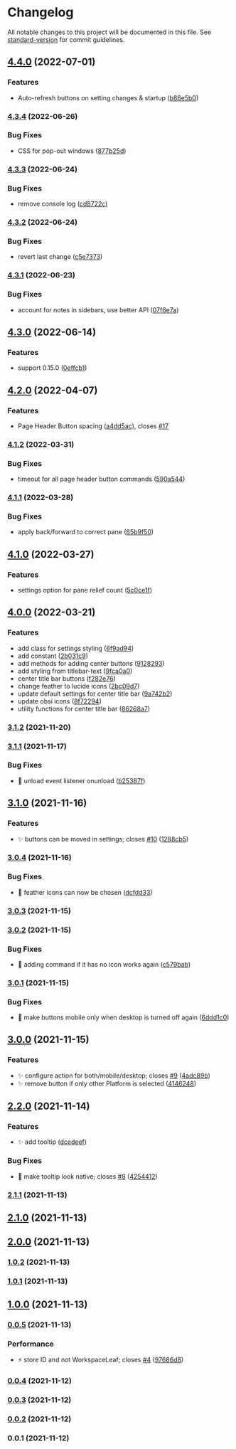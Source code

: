 # Changelog

All notable changes to this project will be documented in this file. See [standard-version](https://github.com/conventional-changelog/standard-version) for commit guidelines.

## [4.4.0](https://github.com/kometenstaub/customizable-page-header-buttons/compare/4.3.4...4.4.0) (2022-07-01)


### Features

* Auto-refresh buttons on setting changes & startup ([b88e5b0](https://github.com/kometenstaub/customizable-page-header-buttons/commit/b88e5b0e14462d8653d05dc40f3dc3a86d242b55))

### [4.3.4](https://github.com/kometenstaub/customizable-page-header-buttons/compare/4.3.3...4.3.4) (2022-06-26)


### Bug Fixes

* CSS for pop-out windows ([877b25d](https://github.com/kometenstaub/customizable-page-header-buttons/commit/877b25d5fa581539a50895d97163503dd0b030dc))

### [4.3.3](https://github.com/kometenstaub/customizable-page-header-buttons/compare/4.3.2...4.3.3) (2022-06-24)


### Bug Fixes

* remove console log ([cd8722c](https://github.com/kometenstaub/customizable-page-header-buttons/commit/cd8722cbe1a1331adf0fd0cc907cc8781f042850))

### [4.3.2](https://github.com/kometenstaub/customizable-page-header-buttons/compare/4.3.1...4.3.2) (2022-06-24)


### Bug Fixes

* revert last change ([c5e7373](https://github.com/kometenstaub/customizable-page-header-buttons/commit/c5e73738db2d07a68e6a9d62090b26a3aee493ab))

### [4.3.1](https://github.com/kometenstaub/customizable-page-header-buttons/compare/4.3.0...4.3.1) (2022-06-23)


### Bug Fixes

* account for notes in sidebars, use better API ([07f6e7a](https://github.com/kometenstaub/customizable-page-header-buttons/commit/07f6e7a8ebac3dc6a12d3a9fb69fe9099c1907f6))

## [4.3.0](https://github.com/kometenstaub/customizable-page-header-buttons/compare/4.2.0...4.3.0) (2022-06-14)


### Features

* support 0.15.0 ([0effcb1](https://github.com/kometenstaub/customizable-page-header-buttons/commit/0effcb1ef096d09b3ec2a7fde4442294d3d99cc5))

## [4.2.0](https://github.com/kometenstaub/customizable-page-header-buttons/compare/4.1.2...4.2.0) (2022-04-07)


### Features

* Page Header Button spacing ([a4dd5ac](https://github.com/kometenstaub/customizable-page-header-buttons/commit/a4dd5acc6f4999c03aacf414dfaa19116a5b256f)), closes [#17](https://github.com/kometenstaub/customizable-page-header-buttons/issues/17)

### [4.1.2](https://github.com/kometenstaub/customizable-page-header-buttons/compare/4.1.1...4.1.2) (2022-03-31)


### Bug Fixes

* timeout for all page header button commands ([590a544](https://github.com/kometenstaub/customizable-page-header-buttons/commit/590a544f140650b05ad49e2410d0f8cba3ce46d3))

### [4.1.1](https://github.com/kometenstaub/customizable-page-header-buttons/compare/4.1.0...4.1.1) (2022-03-28)


### Bug Fixes

* apply back/forward to correct pane ([85b9f50](https://github.com/kometenstaub/customizable-page-header-buttons/commit/85b9f509fd2e4d144f4d84bd064cb59a744cf45c))

## [4.1.0](https://github.com/kometenstaub/customizable-page-header-buttons/compare/4.0.0...4.1.0) (2022-03-27)


### Features

* settings option for pane relief count ([5c0ce1f](https://github.com/kometenstaub/customizable-page-header-buttons/commit/5c0ce1f7c800c77140cafe75a4f4424fda07cf6e))

## [4.0.0](https://github.com/kometenstaub/customizable-page-header-buttons/compare/3.2.0...4.0.0) (2022-03-21)


### Features

* add class for settings styling ([6f9ad94](https://github.com/kometenstaub/customizable-page-header-buttons/commit/6f9ad948923bdb1509401002f6548682eb6914b2))
* add constant ([2b031c9](https://github.com/kometenstaub/customizable-page-header-buttons/commit/2b031c9e2c9018aaf3a798abe420faa9966225a3))
* add methods for adding center buttons ([9128293](https://github.com/kometenstaub/customizable-page-header-buttons/commit/91282934135a144e066a345c460e5c1aa0a4c15b))
* add styling from titlebar-text ([9fca0a0](https://github.com/kometenstaub/customizable-page-header-buttons/commit/9fca0a04be852b63f4d1c6344c75c92c72d7e095))
* center title bar buttons ([f282e76](https://github.com/kometenstaub/customizable-page-header-buttons/commit/f282e76d2fced4112142b4db519f4af3ed296825))
* change feather to lucide icons ([2bc09d7](https://github.com/kometenstaub/customizable-page-header-buttons/commit/2bc09d7b24435fd9984cb1e476919e77fec10029))
* update default settings for center title bar ([9a742b2](https://github.com/kometenstaub/customizable-page-header-buttons/commit/9a742b2fce5be5a4cc1b5eec35d92f4a09ac21d9))
* update obsi icons ([8f72294](https://github.com/kometenstaub/customizable-page-header-buttons/commit/8f72294d960ab1cc062a7a073ab43bfe3a14a3c8))
* utility functions for center title bar ([86268a7](https://github.com/kometenstaub/customizable-page-header-buttons/commit/86268a73f0272df733f9a33132f452bdb587c639))

### [3.1.2](https://github.com/kometenstaub/quick-switcher-button/compare/3.1.1...3.1.2) (2021-11-20)

### [3.1.1](https://github.com/kometenstaub/quick-switcher-button/compare/3.1.0...3.1.1) (2021-11-17)


### Bug Fixes

* :bug: unload event listener onunload ([b25387f](https://github.com/kometenstaub/quick-switcher-button/commit/b25387fd47e136eae4b229432cdfcd78698d1933))

## [3.1.0](https://github.com/kometenstaub/quick-switcher-button/compare/3.0.4...3.1.0) (2021-11-16)


### Features

* :sparkles: buttons can be moved in settings; closes [#10](https://github.com/kometenstaub/quick-switcher-button/issues/10) ([1288cb5](https://github.com/kometenstaub/quick-switcher-button/commit/1288cb52054b0a9f7da0aaab94f8008c8d0a817f))

### [3.0.4](https://github.com/kometenstaub/quick-switcher-button/compare/3.0.3...3.0.4) (2021-11-16)


### Bug Fixes

* :bug: feather icons can now be chosen ([dcfdd33](https://github.com/kometenstaub/quick-switcher-button/commit/dcfdd33ee1a49649a3bb46a394b2857e33b8a08e))

### [3.0.3](https://github.com/kometenstaub/quick-switcher-button/compare/3.0.2...3.0.3) (2021-11-15)

### [3.0.2](https://github.com/kometenstaub/quick-switcher-button/compare/3.0.1...3.0.2) (2021-11-15)


### Bug Fixes

* :bug: adding command if it has no icon works again ([c579bab](https://github.com/kometenstaub/quick-switcher-button/commit/c579bab2c55a6a738a463b68d409e3344c3038ae))

### [3.0.1](https://github.com/kometenstaub/quick-switcher-button/compare/3.0.0...3.0.1) (2021-11-15)


### Bug Fixes

* :bug: make buttons mobile only when desktop is turned off again ([6ddd1c0](https://github.com/kometenstaub/quick-switcher-button/commit/6ddd1c05b6558958b45878b516afea581ed06055))

## [3.0.0](https://github.com/kometenstaub/quick-switcher-button/compare/2.2.0...3.0.0) (2021-11-15)


### Features

* :sparkles: configure action for both/mobile/desktop; closes [#9](https://github.com/kometenstaub/quick-switcher-button/issues/9) ([4adc89b](https://github.com/kometenstaub/quick-switcher-button/commit/4adc89b8dbce7ff3b86f580ef59a5710aa53422a))
* :sparkles: remove button if only other Platform is selected ([4146248](https://github.com/kometenstaub/quick-switcher-button/commit/41462488cc440eec60b9f1eaa1b06ed4fe40ab92))

## [2.2.0](https://github.com/kometenstaub/quick-switcher-button/compare/2.1.1...2.2.0) (2021-11-14)


### Features

* :sparkles: add tooltip ([dcedeef](https://github.com/kometenstaub/quick-switcher-button/commit/dcedeefa8abe298c459d9ef19e62699509829cad))


### Bug Fixes

* :lipstick: make tooltip look native; closes [#8](https://github.com/kometenstaub/quick-switcher-button/issues/8) ([4254412](https://github.com/kometenstaub/quick-switcher-button/commit/4254412339d1ed7a6b67481dc37595ac80b32001))

### [2.1.1](https://github.com/kometenstaub/quick-switcher-button/compare/2.1.0...2.1.1) (2021-11-13)

## [2.1.0](https://github.com/kometenstaub/quick-switcher-button/compare/2.0.0...2.1.0) (2021-11-13)

## [2.0.0](https://github.com/kometenstaub/quick-switcher-button/compare/1.0.2...2.0.0) (2021-11-13)

### [1.0.2](https://github.com/kometenstaub/quick-switcher-button/compare/1.0.1...1.0.2) (2021-11-13)

### [1.0.1](https://github.com/kometenstaub/quick-switcher-button/compare/1.0.0...1.0.1) (2021-11-13)

## [1.0.0](https://github.com/kometenstaub/quick-switcher-button/compare/0.0.5...1.0.0) (2021-11-13)

### [0.0.5](https://github.com/kometenstaub/quick-switcher-button/compare/0.0.4...0.0.5) (2021-11-13)


### Performance

* :zap: store ID and not WorkspaceLeaf; closes [#4](https://github.com/kometenstaub/quick-switcher-button/issues/4) ([97686d8](https://github.com/kometenstaub/quick-switcher-button/commit/97686d8b577fc95d03ac364fc1dfc1d94d2fe9a6))

### [0.0.4](https://github.com/kometenstaub/quick-switcher-button/compare/0.0.3...0.0.4) (2021-11-12)

### [0.0.3](https://github.com/kometenstaub/quick-switcher-button/compare/0.0.2...0.0.3) (2021-11-12)

### [0.0.2](https://github.com/kometenstaub/quick-switcher-button/compare/0.0.1...0.0.2) (2021-11-12)

### 0.0.1 (2021-11-12)
